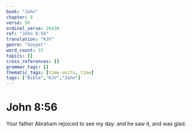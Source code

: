 ```yaml
---
book: "John"
chapter: 8
verse: 56
ordinal_verse: 26438
ref: "John 8:56"
translation: "KJV"
genre: "Gospel"
word_count: 15
topics: []
cross_references: []
grammar_tags: []
thematic_tags: [time-units, time]
tags: ["Bible","KJV","John"]
---
```


# John 8:56

Your father Abraham rejoiced to see my day: and he saw it, and was glad.
